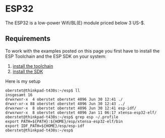 # ESP32

The ESP32 is a low-power Wifi/BL(E) module priced below 3 US-$.

## Requirements

To work with the examples posted on this page you first have to install the ESP Toolchain and the ESP SDK on your system:

1. [install the toolchain](https://esp-idf.readthedocs.io/en/latest/get-started/index.html#standard-setup-of-toolchain)
2. [install the SDK](https://esp-idf.readthedocs.io/en/latest/get-started/index.html#get-esp-idf)

Here is my setup

```console
oberstet@thinkpad-t430s:~/esp$ ll
insgesamt 16
drwxrwxr-x  4 oberstet oberstet 4096 Jun 30 12:41 ./
drwxr-xr-x 88 oberstet oberstet 4096 Jun 30 12:43 ../
drwxrwxr-x  8 oberstet oberstet 4096 Jun 30 12:41 esp-idf/
drwxrwxr-x  8 oberstet oberstet 4096 Jan 11 06:17 xtensa-esp32-elf/
oberstet@thinkpad-t430s:~/esp$ grep esp ~/.profile 
export PATH=${PATH}:${HOME}/esp/xtensa-esp32-elf/bin
export IDF_PATH=${HOME}/esp/esp-idf
oberstet@thinkpad-t430s:~/esp$ 
```
